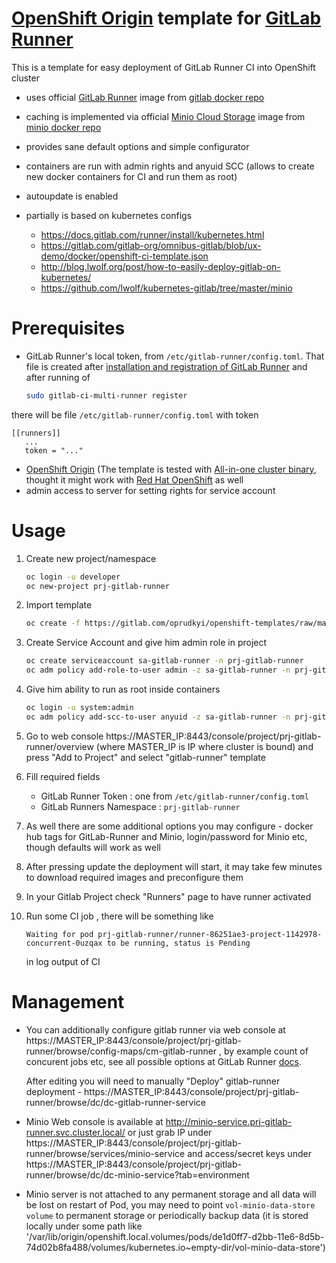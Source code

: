 [OpenShift Origin](https://www.openshift.org/) template for [GitLab Runner](https://gitlab.com/gitlab-org/gitlab-ci-multi-runner)
==============

This is a template for easy deployment of GitLab Runner CI into OpenShift cluster 

 - uses official [GitLab Runner](https://gitlab.com/gitlab-org/gitlab-ci-multi-runner) image from [gitlab docker repo](https://hub.docker.com/r/gitlab/gitlab-runner/) 
 - caching is implemented via official [Minio Cloud Storage](https://www.minio.io/) image from [minio docker repo](https://hub.docker.com/r/minio/minio/)
 - provides sane default options and simple configurator
 - containers are run with admin rights and anyuid SCC (allows to create new docker containers for CI and run them as root)
 - autoupdate is enabled 
 - partially is based on kubernetes configs 
	
	- https://docs.gitlab.com/runner/install/kubernetes.html
	- https://gitlab.com/gitlab-org/omnibus-gitlab/blob/ux-demo/docker/openshift-ci-template.json
	- http://blog.lwolf.org/post/how-to-easily-deploy-gitlab-on-kubernetes/
	- https://github.com/lwolf/kubernetes-gitlab/tree/master/minio

Prerequisites 
==============

 - GitLab Runner's local token, from `/etc/gitlab-runner/config.toml`. That file is created after 
 [installation and registration of GitLab Runner](https://docs.gitlab.com/runner/install/)
 and after running of 
	```sh
	sudo gitlab-ci-multi-runner register
	```
 there will be file `/etc/gitlab-runner/config.toml` with token 
 ```
[[runners]]
	...
	token = "..."
 ```

 - [OpenShift Origin](https://www.openshift.org/) (The template is tested with [All-in-one cluster binary](https://github.com/openshift/origin/blob/master/docs/cluster_up_down.md), thought it might work with [Red Hat OpenShift](https://www.openshift.com/) as well
 - admin access to server for setting rights for service account 


Usage
==============

1. Create new project/namespace 

	```sh
	oc login -u developer
	oc new-project prj-gitlab-runner
	```

2. Import template

	```sh
	oc create -f https://gitlab.com/oprudkyi/openshift-templates/raw/master/gitlab-runner/gitlab-runner.yaml -n prj-gitlab-runner
	```

3. Create Service Account and give him admin role in project

	```sh
	oc create serviceaccount sa-gitlab-runner -n prj-gitlab-runner
	oc adm policy add-role-to-user admin -z sa-gitlab-runner -n prj-gitlab-runner 
	```

4. Give him ability to run as root inside containers 

	```sh
	oc login -u system:admin
	oc adm policy add-scc-to-user anyuid -z sa-gitlab-runner -n prj-gitlab-runner
	```

5. Go to web console https://MASTER_IP:8443/console/project/prj-gitlab-runner/overview (where MASTER_IP is IP where cluster is bound) and press "Add to Project" and select "gitlab-runner" template

6. Fill required fields

	- GitLab Runner Token : one from `/etc/gitlab-runner/config.toml`
	- GitLab Runners Namespace : `prj-gitlab-runner`

7. As well there are some additional options you may configure - docker hub tags for GitLab-Runner and Minio, login/password for Minio etc, though defaults will work as well

8. After pressing update the deployment will start, it may take few minutes to download required images and preconfigure them 

9. In your Gitlab Project check "Runners" page to have runner activated 

10. Run some CI job , there will be something like 

	```
	Waiting for pod prj-gitlab-runner/runner-86251ae3-project-1142978-concurrent-0uzqax to be running, status is Pending
	```
	in log output of CI 

Management
==============

- You can additionally configure gitlab runner via web console at https://MASTER_IP:8443/console/project/prj-gitlab-runner/browse/config-maps/cm-gitlab-runner , by example count of concurent jobs etc, see all possible options at GitLab Runner [docs](https://docs.gitlab.com/runner/configuration/advanced-configuration.html).

	After editing you will need to manually "Deploy" gitlab-runner deployment - https://MASTER_IP:8443/console/project/prj-gitlab-runner/browse/dc/dc-gitlab-runner-service

- Minio Web console is available at http://minio-service.prj-gitlab-runner.svc.cluster.local/ or just grab IP under https://MASTER_IP:8443/console/project/prj-gitlab-runner/browse/services/minio-service and access/secret keys under https://MASTER_IP:8443/console/project/prj-gitlab-runner/browse/dc/dc-minio-service?tab=environment

- Minio server is not attached to any permanent storage and all data will be lost on restart of Pod, you may need to point `vol-minio-data-store volume` to permanent storage or periodically backup data 
(it is stored locally under some path like '/var/lib/origin/openshift.local.volumes/pods/de1d0ff7-d2bb-11e6-8d5b-74d02b8fa488/volumes/kubernetes.io~empty-dir/vol-minio-data-store')

	

